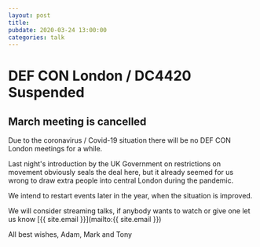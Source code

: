 ```yaml
---
layout: post
title:
pubdate: 2020-03-24 13:00:00
categories: talk
---
```

# DEF CON London / DC4420 Suspended

## March meeting is cancelled

Due to the coronavirus / Covid-19 situation there will be no DEF CON London meetings for a while.

Last night's introduction by the UK Government on restrictions on movement obviously seals the deal here, but it already seemed for us wrong to draw extra people into central London during the pandemic.

We intend to restart events later in the year, when the situation is improved.

We will consider streaming talks, if anybody wants to watch or give one let us know [{{ site.email }}](mailto:{{ site.email }}) 

All best wishes,
Adam, Mark and Tony
